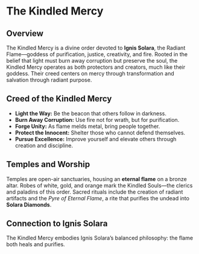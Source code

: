 # The Kindled Mercy

## Overview
The Kindled Mercy is a divine order devoted to **Ignis Solara**, the Radiant Flame—goddess of purification, justice, creativity, and fire. Rooted in the belief that light must burn away corruption but preserve the soul, the Kindled Mercy operates as both protectors and creators, much like their goddess. Their creed centers on mercy through transformation and salvation through radiant purpose.

## Creed of the Kindled Mercy
- **Light the Way:** Be the beacon that others follow in darkness.
- **Burn Away Corruption:** Use fire not for wrath, but for purification.
- **Forge Unity:** As flame melds metal, bring people together.
- **Protect the Innocent:** Shelter those who cannot defend themselves.
- **Pursue Excellence:** Improve yourself and elevate others through creation and discipline.

## Temples and Worship
Temples are open-air sanctuaries, housing an **eternal flame** on a bronze altar. Robes of white, gold, and orange mark the Kindled Souls—the clerics and paladins of this order. Sacred rituals include the creation of radiant artifacts and the *Pyre of Eternal Flame*, a rite that purifies the undead into **Solara Diamonds**.

## Connection to Ignis Solara
The Kindled Mercy embodies Ignis Solara’s balanced philosophy: the flame both heals and purifies. 